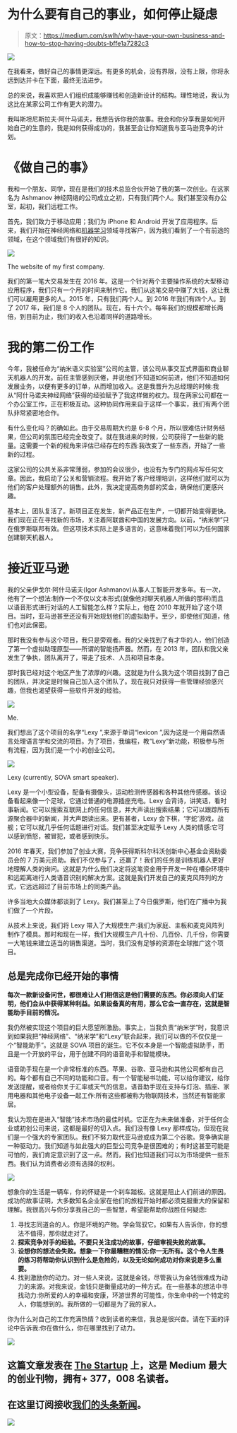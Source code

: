 # 为什么要有自己的事业，如何停止疑虑

> 原文：<https://medium.com/swlh/why-have-your-own-business-and-how-to-stop-having-doubts-bffe1a7282c3>

![](img/3ddae88fbb71ce32052d1a0e537aa59e.png)

在我看来，做好自己的事情更深远。有更多的机会，没有界限，没有上限，你将永远到达并卡在下面，最终无法进步。

总的来说，我喜欢把人们组织成能够赚钱和创造新设计的结构。理性地说，我认为这比在某家公司工作有更大的潜力。

我叫斯坦尼斯拉夫·阿什马诺夫，我想告诉你我的故事。我会和你分享我是如何开始自己的生意的，我是如何获得成功的，我甚至会让你知道我与亚马逊竞争的计划。

# **《做自己的事》**

我和一个朋友、同学，现在是我们的技术总监合伙开始了我的第一次创业。在这家名为 Ashmanov 神经网络的公司成立之初，只有我们两个人。我们甚至没有办公室，起初，我们远程工作。

首先，我们致力于移动应用；我们为 iPhone 和 Android 开发了应用程序。后来，我们开始在神经网络和[机器学习](/swlh/the-7-best-data-science-and-machine-learning-podcasts-e8f0d5a4a419)领域寻找客户，因为我们看到了一个有前途的领域，在这个领域我们有很好的知识。

![](img/ca2eed9211f2dc8a5804486926877d2a.png)

The website of my first company.

我们的第一笔大交易发生在 2016 年。这是一个针对两个主要操作系统的大型移动应用程序，我们只有一个月的时间来制作它。我们从这笔交易中赚了大钱，这让我们可以雇用更多的人。2015 年，只有我们两个人。到 2016 年我们有四个人。到了 2017 年，我们是 8 个人的团队。现在，有十六个。每年我们的规模都增长两倍，到目前为止，我们的收入也沿着同样的道路增长。

# **我的第二份工作**

今年，我被任命为“纳米语义实验室”公司的主管，该公司从事交互式界面和商业聊天机器人的开发。前任主管感到厌倦，并说他们不知道如何前进，他们不知道如何发展业务，以便有更多的订单，从而增加收入。这是我晋升为总经理的时候:我从“阿什马诺夫神经网络”获得的经验赋予了我这样做的权力。现在两家公司都在一个办公室工作，正在积极互动。这种协同作用来自于这样一个事实，我们有两个团队非常紧密地合作。

有什么变化吗？的确如此。由于交易周期大约是 6-8 个月，所以很难估计财务结果，但公司的氛围已经完全改变了。就在我进来的时候，公司获得了一些新的能量。这需要一个新的视角来评估已经存在的东西:我改变了一些东西，开始了一些新的过程。

这家公司的公共关系非常薄弱，参加的会议很少，也没有为专门的网点写任何文章。因此，我启动了公关和营销流程。我开始了客户经理培训，这样他们就可以为他们的客户处理额外的销售。此外，我决定提高商务部的奖金，确保他们更感兴趣。

基本上，团队复活了。新项目正在发生，新产品正在生产，一切都开始变得更快。我们现在正在寻找新的市场，关注着阿联酋和中国的发展方向。以前，“纳米学”只在俄罗斯联邦有效。但这项技术实际上是多语言的，这意味着我们可以为任何国家创建聊天机器人。

# **接近亚马逊**

我的父亲伊戈尔·阿什马诺夫(Igor Ashmanov)从事人工智能开发多年。有一次，他有了一个想法:制作一个不仅以文本形式(就像他对聊天机器人所做的那样)而且以语音形式进行对话的人工智能怎么样？实际上，他在 2010 年就开始了这个项目。当时，亚马逊甚至还没有开始规划他们的虚拟助手。至少，即使他们知道，他们也对此保密。

那时我没有参与这个项目，我只是旁观者。我的父亲找到了有才华的人，他们创造了第一个虚拟助理原型——所谓的智能扬声器。然而，在 2013 年，团队和我父亲发生了争执，团队离开了，带走了技术、人员和项目本身。

那时我已经对这个地区产生了浓厚的兴趣。这就是为什么我为这个项目找到了自己的团队，并决定是时候自己加入这个团队了。现在我只对获得一些管理经验感兴趣，但我也渴望获得一些软件开发的经验。

![](img/d7fdf37d81f6d614d8cfba15ce79c08a.png)

Me.

我们想出了这个项目的名字“Lexy ”,来源于单词“lexicon ”,因为这是一个用自然语言处理语言学和交流的项目。为了项目，我编程，教“Lexy”新功能，积极参与所有流程，因为我们是一个小的创业公司。

![](img/c67ce6445d78275fa6c8a59d56f6c744.png)

Lexy (currently, SOVA smart speaker).

Lexy 是一个小型设备，配备有摄像头，运动检测传感器和各种其他传感器。该设备看起来像一个足球，它通过普通的电源插座充电。Lexy 会背诗，讲笑话，看时事新闻。它可以搜索互联网上的任何信息，并大声读出搜索结果；它可以跟踪所有源聚合器中的新闻，并大声朗读出来。更有甚者，Lexy 会下棋，‘字蛇’游戏，战舰；它可以就几乎任何话题进行对话。我们甚至决定赋予 Lexy 人类的情感:它可以感到愤怒，被冒犯，或者感到快乐。

2016 年春天，我们参加了创业大赛，竞争获得斯科尔科沃创新中心基金会资助委员会的 7 万美元资助。我们不仅参与了，还赢了！我们的任务是训练机器人更好地理解人类的询问。这就是为什么我们决定将这笔资金用于开发一种在嘈杂环境中和远距离进行人类语音识别的解决方案。这就是我们开发自己的麦克风阵列的方式，它远远超过了目前市场上的同类产品。

许多当地大众媒体都谈到了 Lexy。我们甚至上了今日俄罗斯，他们在广播中为我们做了一个片段。

从技术上来说，我们将 Lexy 带入了大规模生产:我们为家庭、主板和麦克风阵列制作了模具。那时和现在一样，我们大规模生产几十份、几百份、几千份，你需要一大笔钱来建立适当的销售渠道。当时，我们没有足够的资源在全球推广这个项目。

## 总是完成你已经开始的事情

**每次一款新设备问世，都很难让人们相信这是他们需要的东西。你必须向人们证明，他们会从中获得某种利益。如果设备真的有用，那么它会一直存在，这就是智能助手目前的情况。**

我仍然被实现这个项目的巨大愿望所激励。事实上，当我负责“纳米学”时，我意识到如果我把“神经网络”、“纳米学”和“Lexy”联合起来，我们可以做的不仅仅是一个“智能助手”。这就是 SOVA 项目的诞生。它不仅本身是一个智能虚拟助手，而且是一个开放的平台，用于创建不同的语音助手和智能模块。

语音助手现在是一个非常标准的东西。苹果、谷歌、亚马逊和其他公司都有自己的。每个都有自己不同的功能和口音。有一个智能秘书功能，可以给你建议，给你发送提醒，或者给你关于汇率或天气的信息。语音助手现在支持与灯泡、插座、家用电器和其他电子设备一起工作:所有这些都被称为物联网技术，当然还有智能家居。

我认为现在是进入“智能”技术市场的最佳时机。它正在为未来做准备，对于任何企业或初创公司来说，这都是最好的切入点。我们没有像 Lexy 那样成功，但现在我们是一个强大的专家团队。我们不努力取代亚马逊或成为第二个谷歌。竞争确实是一种驱动力。我们知道与如此强大的巨型公司竞争是很困难的；有时这甚至可能是可怕的，我们肯定意识到了这一点。然而，我们也知道我们可以为市场提供一些东西。我们认为消费者必须有选择的权利。

![](img/195275beccd47da60cfe00dcf2dfe4fc.png)

想象你的生活是一辆车，你的怀疑是一个刹车踏板。这就是阻止人们前进的原因。成功的故事证明，大多数知名企业家在他们的旅程开始时都必须克服重大的保留和理解。我很高兴与你分享我自己的一些智慧，希望能帮助你战胜任何疑虑:

1.  寻找志同道合的人。你是环境的产物。学会驾驭它。如果有人告诉你，你的想法不值得，那你就走对了。
2.  **探索竞争对手的经验。不要只关注成功的故事，仔细审视失败的故事。**
3.  **设想你的想法会失败。想象一下你最糟糕的情况:你一无所有。这个令人生畏的练习将帮助你认识到什么是危险的，以及无论如何成功对你来说是多么重要。**
4.  找到激励你的动力。对一些人来说，这就是金钱，尽管我认为金钱很难成为动力的来源。对我来说，金钱只是衡量成功的一种方式。在一些基本的想法中寻找动力:你所爱的人的幸福和安康，环游世界的可能性，你生命中的一个特定的人，你能想到的。我所做的一切都是为了我的家人。

你为什么对自己的工作充满热情？收到读者的来信，我总是很兴奋。请在下面的评论中告诉我:你在做什么，你在哪里找到了动力。

[![](img/308a8d84fb9b2fab43d66c117fcc4bb4.png)](https://medium.com/swlh)

## 这篇文章发表在 [The Startup](https://medium.com/swlh) 上，这是 Medium 最大的创业刊物，拥有+ 377，008 名读者。

## 在这里订阅接收[我们的头条新闻](http://growthsupply.com/the-startup-newsletter/)。

[![](img/b0164736ea17a63403e660de5dedf91a.png)](https://medium.com/swlh)